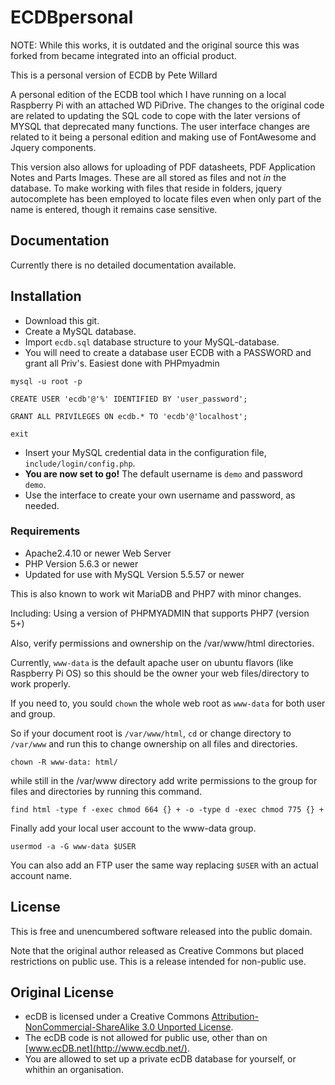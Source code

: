 # ECDBpersonal

NOTE: While this works, it is outdated and the original source this was forked from became integrated into an official product.

This is a personal version of ECDB by Pete Willard

A personal edition of the ECDB tool which I have running on a local Raspberry Pi with an attached  WD PiDrive.  The changes to the original code are related to updating the SQL code to cope with the later versions of MYSQL that deprecated many functions.  The user interface changes are related to it being a personal edition and making use of FontAwesome and Jquery components.

This version also allows for uploading of PDF datasheets, PDF Application Notes and Parts Images.  These are all stored as files and not *in* the database.  To make working with files that reside in folders, jquery autocomplete has been employed to locate files even when only part of the name is entered, though it remains case sensitive.

## Documentation

Currently there is no detailed documentation available. 

## Installation

- Download this git.
- Create a MySQL database.
- Import `ecdb.sql` database structure to your MySQL-database.
- You will need to create a database user ECDB with a PASSWORD and grant all Priv's.  Easiest done with PHPmyadmin

`mysql -u root -p`

`CREATE USER 'ecdb'@'%' IDENTIFIED BY 'user_password';`

`GRANT ALL PRIVILEGES ON ecdb.* TO 'ecdb'@'localhost';`

`exit`


- Insert your MySQL credential data in the configuration file, `include/login/config.php`.
- **You are now set to go!** The default username is `demo` and password `demo`.
- Use the interface to create your own username and password, as needed.

### Requirements

- Apache2.4.10 or newer Web Server
- PHP Version 5.6.3 or newer
- Updated for use with MySQL Version 5.5.57 or newer


This is also known to work wit MariaDB and PHP7 with minor changes.

Including:  Using a version of PHPMYADMIN that supports PHP7  (version 5+)

Also, verify permissions and ownership on the /var/www/html directories.

Currently, `www-data` is the default apache user on ubuntu flavors (like Raspberry Pi OS)  so this should be the owner your web files/directory to work properly.

If you need to, you sould `chown` the whole web root as `www-data` for both user and group.

So if your document root is `/var/www/html`, `cd` or change directory to `/var/www` and run this to change ownership on all files and directories.

`chown -R www-data: html/`

while still in the /var/www directory add write permissions to the group for files and directories by running this command.

`find html -type f -exec chmod 664 {} + -o -type d -exec chmod 775 {} +`

Finally add your local user account to the www-data group.  

`usermod -a -G www-data $USER`

You can also add an FTP user the same way replacing `$USER` with an actual account name.


## License

This is free and unencumbered software released into the public domain.  

Note that the original author released as Creative Commons but placed restrictions on public use. This is a release intended for non-public use.



## Original License

- ecDB is licensed under a Creative Commons [Attribution-NonCommercial-ShareAlike 3.0 Unported License](http://creativecommons.org/licenses/by-nc-sa/3.0/).
- The ecDB code is not allowed for public use, other than on [www.ecDB.net](http://www.ecdb.net/).
- You are allowed to set up a private ecDB database for yourself, or whithin an organisation.

